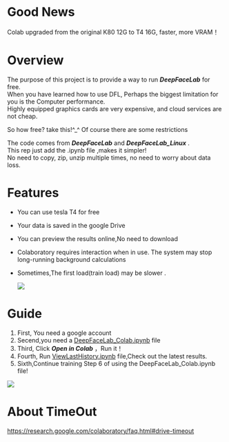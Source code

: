 # Good News
Colab upgraded from the original K80 12G to T4 16G, faster, more VRAM！  

# Overview
The purpose of this project is to provide a way to run ***DeepFaceLab*** for free.  
When you have learned how to use DFL, Perhaps the biggest limitation for you is the Computer performance.  
Highly equipped graphics cards are very expensive, and cloud services are not cheap.  

So how free? take this!^_^ Of course there are some restrictions  

The code comes from ***DeepFaceLab*** and ***DeepFaceLab_Linux*** .  
This rep just add the .ipynb file ,makes it simpler!  
No need to copy, zip, unzip multiple times, no need to worry about data loss. 

# Features
* You can use tesla T4 for free
* Your data is saved in the google Drive
* You can preview the results online,No need to download
* Colaboratory requires interaction when in use. The system may stop long-running background calculations
* Sometimes,The first load(train load) may be slower .
  
  ![](https://github.com/dream80/DeepFaceLab_Colab/blob/master/doc/history.jpg?raw=true)  

# Guide
1. First, You need a google account  
2. Secend,you need a [DeepFaceLab_Colab.ipynb](https://github.com/dream80/DeepFaceLab_Colab/blob/master/DeepFaceLab_Colab.ipynb) file  
3. Third,  Click ***Open in Colab***  ，Run it！
4. Fourth, Run [ViewLastHistory.ipynb](https://github.com/dream80/DeepFaceLab_Colab/blob/master/ViewLastHistory.ipynb) file,Check out the latest results.
5. Sixth,Continue training  Step 6 of using the DeepFaceLab_Colab.ipynb file!

  

![](https://github.com/dream80/DeepFaceLab_Colab/blob/master/doc/lasthistory.png?raw=true)  

  

# About TimeOut
https://research.google.com/colaboratory/faq.html#drive-timeout  
